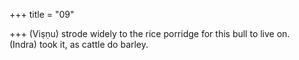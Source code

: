 +++
title = "09"

+++
(Viṣṇu) strode widely to the rice porridge for this bull to live on.  
(Indra) took it, as cattle do barley.  